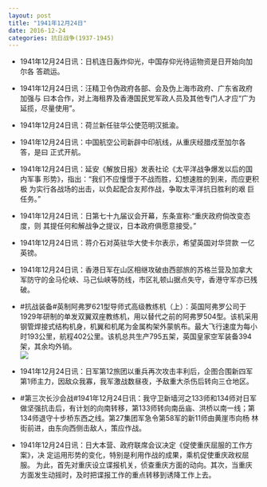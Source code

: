 ```yaml
---
layout: post
title: "1941年12月24日"
date: 2016-12-24
categories: 抗日战争(1937-1945)
---
```


<meta name="referrer" content="no-referrer" />

- 1941年12月24日讯：日机连日轰炸仰光，中国存仰光待运物资是日开始向加尔各 答疏运。 

- 1941年12月24日讯：汪精卫令伪政府各部、会及伪上海市政府、广东省政府加强与 曰本合作，对上海租界及香港国民党军政人员及其他专门人才应“广为 延揽，尽量使用”。 

- 1941年12月24日讯：荷兰新任驻华公使范明汉抵渝。 

- 1941年12月24日讯：中国航空公司新辟中印航线，从重庆经腊戍至加尔各答，是曰 正式开航。 

- 1941年12月24日讯：延安《解放日报》发表社论《太平洋战争爆发以后的国内军事 形势》，指出：“我们不应憧憬于不战而胜，幻想速胜的到来，而应更积极 为实行各战场的出击，以负起配合友邦作战，争取太平洋抗日胜利的艰 巨任务。” 

- 1941年12月24日讯：日第七十九届议会开幕，东条宣称:“重庆政府倘改变态度，则 其提任何和解战争之提议，日本政府俱愿意接受。” 

- 1941年12月24日讯：蒋介石对英驻华大使卡尔表示，希望英国对华贷款 一亿英镑。 

- 1941年12月24日讯：香港日军在山区相继攻破由西部旅的苏格兰营及加拿大军防守的金马伦峡、马己仙峡等防线，市区礼顿山据点失守，香港守军亦已残破。 

- #抗战装备#英制阿弗罗621型导师式高级教练机（上）：英国阿弗罗公司于1929年研制的单发双翼双座教练机，用以替代之前的阿弗罗504型。该机采用钢管焊接式结构机身，机翼和机尾为金属构架外蒙帆布。最大飞行速度为每小时193公里，航程402公里。该机总共生产795五架，英国皇家空军装备394架，其余均外销。 <br/><img src="https://ww1.sinaimg.cn/large/aca367d8jw1fb1nfrai7oj20hs0rzdju.jpg" />

- 1941年12月24日讯：日军第12旅团以重兵再次攻击丰利后，企图合围新四军第1师主力，因敌众我寡，我军激战数昼夜，予敌重大杀伤后转向三仓地区。 

- #第三次长沙会战#1941年12月24日讯：我守卫新墙河之133师和134师对日军做坚强抗击后，有计划的向南转移，第133师转向南岳庙、洪桥以南一线；第134师退守十步桥东西之线。第27集团军急令第58军的新11师由黄崖市向杨 林街前进，由东向西侧击敌人，策应作战。 

- 1941年12月24日讯：日大本营、政府联席会议决定《促使重庆屈服的工作方案》，决 定运用形势的变化，特别是利用作战的成果，乘机促使重庆政权屈服。 为此，首先对重庆设立谍报机关，侦查重庆方面的动向。其次，当重庆 方面发生动摇时，及时把谍报工作的重点转移到诱降工作上去。 

